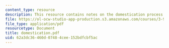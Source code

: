 ```yaml
---
content_type: resource
description: This resource contains notes on the domestication process.
file: https://ol-ocw-studio-app-production.s3.amazonaws.com/courses/3-986-the-human-past-introduction-to-archaeology-fall-2006/62a3dc36460d07484cee152bdfcbf5ac_domestication.pdf
file_type: application/pdf
resourcetype: Document
title: domestication.pdf
uid: 62a3dc36-460d-0748-4cee-152bdfcbf5ac
---
```

